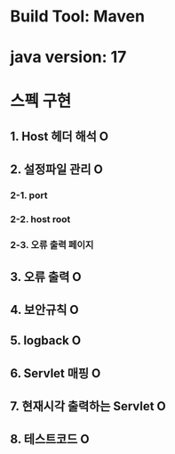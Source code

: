 # Build Tool: Maven 
# java version: 17
# 스펙 구현
## 1. Host 헤더 해석 O
## 2. 설정파일 관리 O
### 2-1. port
### 2-2. host root
### 2-3. 오류 출력 페이지
## 3. 오류 출력 O
## 4. 보안규칙 O
## 5. logback O
## 6. Servlet 매핑 O
## 7. 현재시각 출력하는 Servlet O
## 8. 테스트코드 O


